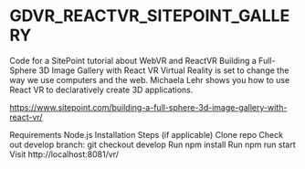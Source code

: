 # GDVR_REACTVR_SITEPOINT_GALLERY
Code for a SitePoint tutorial about WebVR and ReactVR
Building a Full-Sphere 3D Image Gallery with React VR
Virtual Reality is set to change the way we use computers and the web. Michaela Lehr shows you how to use React VR to declaratively create 3D applications.

https://www.sitepoint.com/building-a-full-sphere-3d-image-gallery-with-react-vr/

Requirements
Node.js
Installation Steps (if applicable)
Clone repo
Check out develop branch: git checkout develop
Run npm install
Run npm run start
Visit http://localhost:8081/vr/

